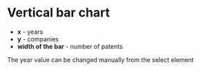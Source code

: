 # Vertical bar chart

- **x** - years
- **y** - companies
- **width of the bar** - number of patents

The year value can be changed manually from the select element
